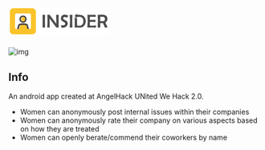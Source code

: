 # <img src="https://github.com/adithyaxx/Insider/blob/master/app/src/main/res/mipmap-xxhdpi/fulllogo.png" width="200"/>

![img](http://adithya.pw/images/insider.jpg)

## Info

An android app created at AngelHack UNited We Hack 2.0.

- Women can anonymously post internal issues within their companies
- Women can anonymously rate their company on various aspects based on how they are treated
- Women can openly berate/commend their coworkers by name
